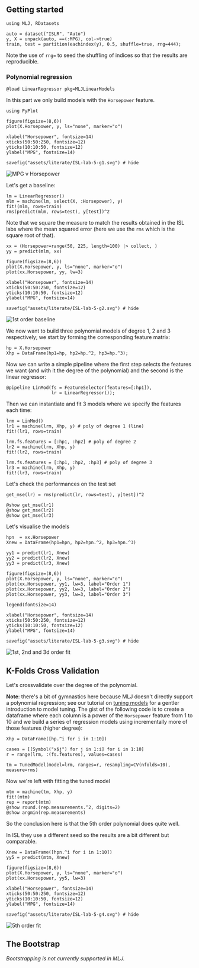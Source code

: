 <!--This file was generated, do not modify it.-->
## Getting started

```julia:ex1
using MLJ, RDatasets

auto = dataset("ISLR", "Auto")
y, X = unpack(auto, ==(:MPG), col->true)
train, test = partition(eachindex(y), 0.5, shuffle=true, rng=444);
```

Note the use of `rng=` to seed the shuffling of indices so that the results are reproducible.

### Polynomial regression

```julia:ex2
@load LinearRegressor pkg=MLJLinearModels
```

In this part we only build models with the `Horsepower` feature.

```julia:ex3
using PyPlot

figure(figsize=(8,6))
plot(X.Horsepower, y, ls="none", marker="o")

xlabel("Horsepower", fontsize=14)
xticks(50:50:250, fontsize=12)
yticks(10:10:50, fontsize=12)
ylabel("MPG", fontsize=14)

savefig("assets/literate/ISL-lab-5-g1.svg") # hide
```

![MPG v Horsepower](/assets/literate/ISL-lab-5-g1.svg)

Let's get a baseline:

```julia:ex4
lm = LinearRegressor()
mlm = machine(lm, select(X, :Horsepower), y)
fit!(mlm, rows=train)
rms(predict(mlm, rows=test), y[test])^2
```

Note that we square the measure to  match the results obtained in the ISL labs where the mean squared error (here we use the `rms` which is the square root of that).

```julia:ex5
xx = (Horsepower=range(50, 225, length=100) |> collect, )
yy = predict(mlm, xx)

figure(figsize=(8,6))
plot(X.Horsepower, y, ls="none", marker="o")
plot(xx.Horsepower, yy, lw=3)

xlabel("Horsepower", fontsize=14)
xticks(50:50:250, fontsize=12)
yticks(10:10:50, fontsize=12)
ylabel("MPG", fontsize=14)

savefig("assets/literate/ISL-lab-5-g2.svg") # hide
```

![1st order baseline](/assets/literate/ISL-lab-5-g2.svg)

We now want to build three polynomial models of degree 1, 2 and 3 respectively; we start by forming the corresponding feature matrix:

```julia:ex6
hp = X.Horsepower
Xhp = DataFrame(hp1=hp, hp2=hp.^2, hp3=hp.^3);
```

Now we  can write a simple pipeline where the first step selects the features we want (and with it the degree of the polynomial) and the second is the linear regressor:

```julia:ex7
@pipeline LinMod(fs = FeatureSelector(features=[:hp1]),
                 lr = LinearRegressor());
```

Then we can  instantiate and fit 3 models where we specify the features each time:

```julia:ex8
lrm = LinMod()
lr1 = machine(lrm, Xhp, y) # poly of degree 1 (line)
fit!(lr1, rows=train)

lrm.fs.features = [:hp1, :hp2] # poly of degree 2
lr2 = machine(lrm, Xhp, y)
fit!(lr2, rows=train)

lrm.fs.features = [:hp1, :hp2, :hp3] # poly of degree 3
lr3 = machine(lrm, Xhp, y)
fit!(lr3, rows=train)
```

Let's check the performances on the test set

```julia:ex9
get_mse(lr) = rms(predict(lr, rows=test), y[test])^2

@show get_mse(lr1)
@show get_mse(lr2)
@show get_mse(lr3)
```

Let's visualise the models

```julia:ex10
hpn  = xx.Horsepower
Xnew = DataFrame(hp1=hpn, hp2=hpn.^2, hp3=hpn.^3)

yy1 = predict(lr1, Xnew)
yy2 = predict(lr2, Xnew)
yy3 = predict(lr3, Xnew)

figure(figsize=(8,6))
plot(X.Horsepower, y, ls="none", marker="o")
plot(xx.Horsepower, yy1, lw=3, label="Order 1")
plot(xx.Horsepower, yy2, lw=3, label="Order 2")
plot(xx.Horsepower, yy3, lw=3, label="Order 3")

legend(fontsize=14)

xlabel("Horsepower", fontsize=14)
xticks(50:50:250, fontsize=12)
yticks(10:10:50, fontsize=12)
ylabel("MPG", fontsize=14)

savefig("assets/literate/ISL-lab-5-g3.svg") # hide
```

![1st, 2nd and 3d order fit](/assets/literate/ISL-lab-5-g3.svg)

## K-Folds Cross Validation

Let's crossvalidate over the degree of the  polynomial.

**Note**: there's a  bit of gymnastics here because MLJ doesn't directly support a polynomial regression; see our tutorial on [tuning models](/pub/getting-started/model-tuning.html) for a gentler introduction to model tuning.
The gist of the following code is to create a dataframe where each column is a power of the `Horsepower` feature from 1 to 10 and we build a series of regression models using incrementally more of those features (higher degree):

```julia:ex11
Xhp = DataFrame([hp.^i for i in 1:10])

cases = [[Symbol("x$j") for j in 1:i] for i in 1:10]
r = range(lrm, :(fs.features), values=cases)

tm = TunedModel(model=lrm, ranges=r, resampling=CV(nfolds=10), measure=rms)
```

Now we're left with fitting the tuned model

```julia:ex12
mtm = machine(tm, Xhp, y)
fit!(mtm)
rep = report(mtm)
@show round.(rep.measurements.^2, digits=2)
@show argmin(rep.measurements)
```

So the conclusion here is that the 5th order polynomial does quite well.

In ISL they use a different seed so the results are a bit different but comparable.

```julia:ex13
Xnew = DataFrame([hpn.^i for i in 1:10])
yy5 = predict(mtm, Xnew)

figure(figsize=(8,6))
plot(X.Horsepower, y, ls="none", marker="o")
plot(xx.Horsepower, yy5, lw=3)

xlabel("Horsepower", fontsize=14)
xticks(50:50:250, fontsize=12)
yticks(10:10:50, fontsize=12)
ylabel("MPG", fontsize=14)

savefig("assets/literate/ISL-lab-5-g4.svg") # hide
```

![5th order fit](/assets/literate/ISL-lab-5-g4.svg)

## The Bootstrap

_Bootstrapping is not currently supported in MLJ._

